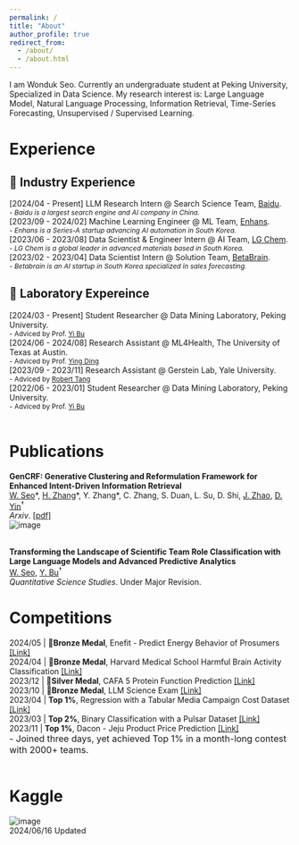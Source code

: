 ```yaml
---
permalink: /
title: "About"
author_profile: true
redirect_from: 
  - /about/
  - /about.html
---
```


I am Wonduk Seo. Currently an undergraduate student at Peking University, Specialized in Data Science. My research interest is: Large Language Model, Natural Language Processing, Information Retrieval, Time-Series Forecasting, Unsupervised / Supervised Learning.

# Experience
## 💼 Industry Experience
[2024/04 - Present] LLM Research Intern @ Search Science Team, [Baidu](https://baidu.com/).<br/>
<span style="font-size: 12px;">- <i>Baidu is a largest search engine and AI company in China.</i></span><br/>
[2023/09 - 2024/02] Machine Learning Engineer @ ML Team, [Enhans](https://www.enhans.ai/).<br/>
<span style="font-size: 12px;">- <i>Enhans is a Series-A startup advancing AI automation in South Korea.</i></span><br/>
[2023/06 - 2023/08] Data Scientist & Engineer Intern @ AI Team, [LG Chem](https://www.lgchem.com/main/index).<br/>
<span style="font-size: 12px;">- <i>LG Chem is a global leader in advanced materials based in South Korea.</i></span><br/>
[2023/02 - 2023/04] Data Scientist Intern @ Solution Team, [BetaBrain](https://www.betabrain.co.kr/).<br/>
<span style="font-size: 12px;">- <i>Betabrain is an AI startup in South Korea specialized in sales forecasting.</i></span><br/>

## 🏫 Laboratory Expereince
[2024/03 - Present] Student Researcher @ Data Mining Laboratory, Peking University.<br/>
<span style="font-size: 12px;">- Adviced by Prof. [Yi Bu](https://scholar.google.com/citations?hl=en&user=bSUm6ikAAAAJ)</i></span><br/>
[2024/06 - 2024/08] Research Assistant @ ML4Health, The University of Texas at Austin.<br/>
<span style="font-size: 12px;">- Adviced by Prof. [Ying Ding](https://scholar.google.com/citations?user=riuIGwIAAAAJ&hl=en)</i></span><br/>
[2023/09 - 2023/11] Research Assistant @ Gerstein Lab, Yale University.<br/>
<span style="font-size: 12px;">- Adviced by [Robert Tang](https://scholar.google.com/citations?hl=en&user=gGcRkpYAAAAJ)</i></span><br/>
[2022/06 - 2023/01] Student Researcher @ Data Mining Laboratory, Peking University.<br/>
<span style="font-size: 12px;">- Adviced by Prof. [Yi Bu](https://scholar.google.com/citations?hl=en&user=bSUm6ikAAAAJ)</i></span><br/><br/>

# Publications
<b>GenCRF: Generative Clustering and Reformulation Framework for Enhanced Intent-Driven Information Retrieval</b><br/>
<u>W. Seo</u>\*, [H. Zhang](https://scholar.google.com/citations?user=a58Lj_8AAAAJ&hl=zh-CN)\*, Y. Zhang\*, C. Zhang, S. Duan, L. Su, D. Shi, [J. Zhao](https://www.wlu.ca/academics/faculties/faculty-of-science/faculty-profiles/jiashu-zhao/index.html), [D. Yin](https://www.yindawei.com/)<sup>†</sup><br/>
<i>Arxiv</i>. [[pdf]](https://arxiv.org/pdf/2409.10909)<br/>
![image](https://github.com/user-attachments/assets/c14052dd-fa03-4009-89ac-d6b1a1358426)<br/><br/>

<b>Transforming the Landscape of Scientific Team Role Classification with Large Language Models and Advanced Predictive Analytics</b><br/>
<u>W. Seo</u>, [Y. Bu](https://buyi08.wixsite.com/yi-bu/contact-me)<sup>†</sup><br/>
<i>Quantitative Science Studies</i>. Under Major Revision. <br/>

# Competitions
2024/05 | 🥉<b>Bronze Medal</b>, Enefit - Predict Energy Behavior of Prosumers [[Link]](https://www.kaggle.com/competitions/predict-energy-behavior-of-prosumers)<br/>
2024/04 | 🥉<b>Bronze Medal</b>, Harvard Medical School Harmful Brain Activity Classification [[Link]](https://www.kaggle.com/competitions/hms-harmful-brain-activity-classification)<br/>
2023/12 | 🥈<b>Silver Medal</b>, CAFA 5 Protein Function Prediction [[Link]](https://www.kaggle.com/competitions/cafa-5-protein-function-prediction)<br/>
2023/10 | 🥉<b>Bronze Medal</b>, LLM Science Exam [[Link]](https://www.kaggle.com/competitions/kaggle-llm-science-exam)<br/>
2023/04 | <b>Top 1%</b>, Regression with a Tabular Media Campaign Cost Dataset [[Link]](https://www.kaggle.com/competitions/playground-series-s3e11)<br/>
2023/03 | <b>Top 2%</b>, Binary Classification with a Pulsar Dataset [[Link]](https://www.kaggle.com/competitions/playground-series-s3e10)<br/>
2023/11 | <b>Top 1%</b>, Dacon - Jeju Product Price Prediction [[Link]](https://dacon.io/competitions/official/236176/leaderboard?selected=private)<br/>
<span style="font-size: 16px;">- Joined three days, yet achieved Top 1% in a month-long contest with 2000+ teams.</span><br/><br/>

# Kaggle 
![image](https://github.com/user-attachments/assets/21fdc93a-6250-416d-99d2-b1eaede00cab)<br/>
2024/06/16 Updated


